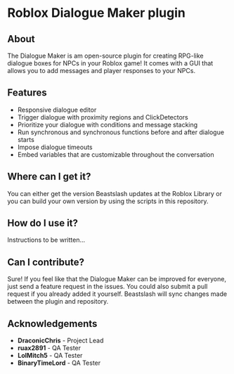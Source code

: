 # Roblox Dialogue Maker plugin

## About
The Dialogue Maker is am open-source plugin for creating RPG-like dialogue boxes for NPCs in your Roblox game! It comes with a GUI that allows you to add messages and player responses to your NPCs.

## Features
* Responsive dialogue editor
* Trigger dialogue with proximity regions and ClickDetectors
* Prioritize your dialogue with conditions and message stacking
* Run synchronous and synchronous functions before and after dialogue starts
* Impose dialogue timeouts
* Embed variables that are customizable throughout the conversation

## Where can I get it?
You can either get the version Beastslash updates at the Roblox Library or you can build your own version by using the scripts in this repository.

## How do I use it?
Instructions to be written...

## Can I contribute?
Sure! If you feel like that the Dialogue Maker can be improved for everyone, just send a feature request in the issues. You could also submit a pull request if you already added it yourself. Beastslash will sync changes made between the plugin and repository.

## Acknowledgements
* **DraconicChris** - Project Lead
* **ruax2891** - QA Tester
* **LolMitch5** - QA Tester
* **BinaryTimeLord** - QA Tester

